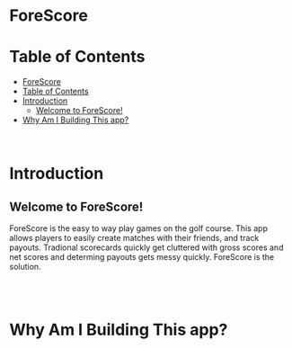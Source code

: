 # ForeScore

# Table of Contents

- [ForeScore](#forescore)
- [Table of Contents](#table-of-contents)
- [Introduction](#introduction)
  - [Welcome to ForeScore!](#welcome-to-forescore)
- [Why Am I Building This app?](#why-am-i-building-this-app)

<br/> 

# Introduction
## Welcome to ForeScore!

ForeScore is the easy to way play games on the golf course. This app allows players to easily create matches with their friends, and track payouts. Tradional scorecards quickly get cluttered with gross scores and net scores and determing payouts gets messy quickly. ForeScore is the solution.




<br/>
<br/>

# Why Am I Building This app?